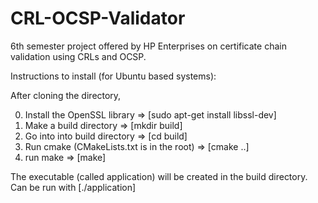 # CRL-OCSP-Validator
6th semester project offered by HP Enterprises on certificate chain validation using CRLs and OCSP.

Instructions to install (for Ubuntu based systems):

After cloning the directory,

0. Install the OpenSSL library => [sudo apt-get install libssl-dev]
1. Make a build directory => [mkdir build]
2. Go into into build directory => [cd build]
3. Run cmake (CMakeLists.txt is in the root) => [cmake ..]
4. run make => [make]

The executable (called application) will be created in the build directory. Can be run with [./application]

